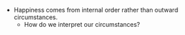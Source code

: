 - Happiness comes from internal order rather than outward circumstances.
	- How do we interpret our circumstances?